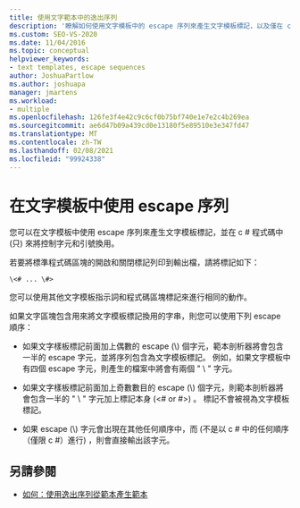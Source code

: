 ```yaml
---
title: 使用文字範本中的逸出序列
description: '瞭解如何使用文字模板中的 escape 序列來產生文字模板標記，以及僅在 c # 程式碼中將控制字元和引號換用。'
ms.custom: SEO-VS-2020
ms.date: 11/04/2016
ms.topic: conceptual
helpviewer_keywords:
- text templates, escape sequences
author: JoshuaPartlow
ms.author: joshuapa
manager: jmartens
ms.workload:
- multiple
ms.openlocfilehash: 126fe3f4e42c9c6cf0b75bf740e1e7e2c4b269ea
ms.sourcegitcommit: ae6d47b09a439cd0e13180f5e89510e3e347fd47
ms.translationtype: MT
ms.contentlocale: zh-TW
ms.lasthandoff: 02/08/2021
ms.locfileid: "99924338"
---
```

# <a name="use-escape-sequences-in-text-templates"></a>在文字模板中使用 escape 序列

您可以在文字模板中使用 escape 序列來產生文字模板標記，並在 c # 程式碼中 (只) 來將控制字元和引號換用。

若要將標準程式碼區塊的開啟和關閉標記列印到輸出檔，請將標記如下：

```
\<# ... \#>
```

您可以使用其他文字模板指示詞和程式碼區塊標記來進行相同的動作。

如果文字區塊包含用來將文字模板標記換用的字串，則您可以使用下列 escape 順序：

- 如果文字樣板標記前面加上偶數的 escape (\\) 個字元，範本剖析器將會包含一半的 escape 字元，並將序列包含為文字模板標記。 例如，如果文字模板中有四個 escape 字元，則產生的檔案中將會有兩個 " \\ " 字元。

- 如果文字樣板標記前面加上奇數數目的 escape (\\) 個字元，則範本剖析器將會包含一半的 " \\ " 字元加上標記本身 (\<# or #>) 。 標記不會被視為文字模板標記。

- 如果 escape (\\) 字元會出現在其他任何順序中，而 (不是以 c # 中的任何順序（僅限 c #）進行) ，則會直接輸出該字元。

## <a name="see-also"></a>另請參閱

- [如何：使用逸出序列從範本產生範本](../modeling/how-to-generate-templates-from-templates-by-using-escape-sequences.md)
